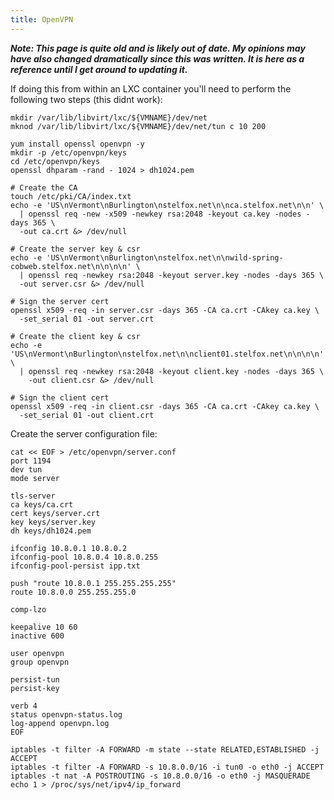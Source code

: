 ```yaml
---
title: OpenVPN
---
```


***Note: This page is quite old and is likely out of date. My opinions may have
also changed dramatically since this was written. It is here as a reference
until I get around to updating it.***

If doing this from within an LXC container you'll need to perform the following
two steps (this didnt work):

```
mkdir /var/lib/libvirt/lxc/${VMNAME}/dev/net
mknod /var/lib/libvirt/lxc/${VMNAME}/dev/net/tun c 10 200
```

```
yum install openssl openvpn -y
mkdir -p /etc/openvpn/keys
cd /etc/openvpn/keys
openssl dhparam -rand - 1024 > dh1024.pem

# Create the CA
touch /etc/pki/CA/index.txt
echo -e 'US\nVermont\nBurlington\nstelfox.net\n\nca.stelfox.net\n\n' \
  | openssl req -new -x509 -newkey rsa:2048 -keyout ca.key -nodes -days 365 \
  -out ca.crt &> /dev/null

# Create the server key & csr
echo -e 'US\nVermont\nBurlington\nstelfox.net\n\nwild-spring-cobweb.stelfox.net\n\n\n\n' \
  | openssl req -newkey rsa:2048 -keyout server.key -nodes -days 365 \
  -out server.csr &> /dev/null

# Sign the server cert
openssl x509 -req -in server.csr -days 365 -CA ca.crt -CAkey ca.key \
  -set_serial 01 -out server.crt

# Create the client key & csr
echo -e 'US\nVermont\nBurlington\nstelfox.net\n\nclient01.stelfox.net\n\n\n\n' \
  | openssl req -newkey rsa:2048 -keyout client.key -nodes -days 365 \
    -out client.csr &> /dev/null

# Sign the client cert
openssl x509 -req -in client.csr -days 365 -CA ca.crt -CAkey ca.key \
  -set_serial 01 -out client.crt
```

Create the server configuration file:

```
cat << EOF > /etc/openvpn/server.conf
port 1194
dev tun
mode server

tls-server
ca keys/ca.crt
cert keys/server.crt
key keys/server.key
dh keys/dh1024.pem

ifconfig 10.8.0.1 10.8.0.2
ifconfig-pool 10.8.0.4 10.8.0.255
ifconfig-pool-persist ipp.txt

push "route 10.8.0.1 255.255.255.255"
route 10.8.0.0 255.255.255.0

comp-lzo

keepalive 10 60
inactive 600

user openvpn
group openvpn

persist-tun
persist-key

verb 4
status openvpn-status.log
log-append openvpn.log
EOF
```

```
iptables -t filter -A FORWARD -m state --state RELATED,ESTABLISHED -j ACCEPT
iptables -t filter -A FORWARD -s 10.8.0.0/16 -i tun0 -o eth0 -j ACCEPT
iptables -t nat -A POSTROUTING -s 10.8.0.0/16 -o eth0 -j MASQUERADE
echo 1 > /proc/sys/net/ipv4/ip_forward
```
